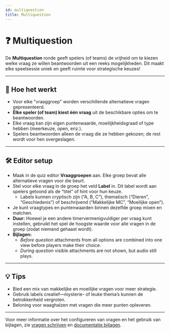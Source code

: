 ```yaml
---
id: multiquestion
title: Multiquestion
---
```


# ❓ Multiquestion

De **Multiquestion** ronde geeft spelers (of teams) de vrijheid om te kiezen welke vraag ze willen beantwoorden uit een reeks mogelijkheden. Dit maakt elke speelsessie uniek en geeft ruimte voor strategische keuzes!

---

## 📝 Hoe het werkt

- Voor elke "vraaggroep" worden verschillende alternatieve vragen gepresenteerd.
- **Elke speler (of team) kiest één vraag** uit de beschikbare opties om te beantwoorden.
- Elke vraag kan zijn eigen puntenwaarde, moeilijkheidsgraad of type hebben (meerkeuze, open, enz.).
- Spelers beantwoorden alleen de vraag die ze hebben gekozen; de rest wordt voor hen overgeslagen.

---

## 🛠️ Editor setup

- Maak in de quiz editor **Vraaggroepen** aan. Elke groep bevat alle alternatieve vragen voor die beurt.
- Stel voor elke vraag in de groep het veld **Label** in. Dit label wordt aan spelers getoond als de “titel” of hint voor hun keuze.
  - Labels kunnen cryptisch zijn (“A, B, C”), thematisch (“Dieren”, “Geschiedenis”) of beschrijvend (“Makkelijke MC”, “Moeilijke open”).
- Je kunt vraagtypes en puntenwaarden binnen dezelfde groep mixen en matchen.
- **Duur:** Hoewel je een andere timervermenigvuldiger per vraag kunt instellen, gebruikt het spel de hoogste waarde voor alle vragen in de groep (zodat niemand gehaast wordt).
- **Bijlagen:**
  - _Before question_ attachments from all options are combined into one view before players make their choice.
  - _During question_ visible attachments are not shown, but audio still plays.

---

## 💡 Tips

- Bied een mix van makkelijke en moeilijke vragen voor meer strategie.
- Gebruik labels creatief—mysterie- of leuke thema’s kunnen de betrokkenheid vergroten.
- Beloning voor waaghalzen met vragen die meer punten opleveren.

---

Voor meer informatie over het configureren van vragen en het gebruik van bijlagen, zie [vragen schrijven](../editor/005-writing-questions.md) en [documentatie bijlagen](../editor/006-attachments.md).
